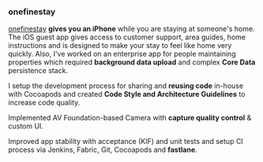 ### onefinestay

[onefinestay](https://www.onefinestay.com/) **gives you an iPhone** while you are staying at someone's home. The iOS guest app gives access to customer support, area guides, home instructions and is designed to make your stay to feel like home very quickly. Also, I've worked on an enterprise app for people maintaining properties which required **background data upload** and complex **Core Data** persistence stack.

I setup the development process for sharing and **reusing code** in-house with Cocoapods and created **Code Style and Architecture Guidelines** to increase code quality. 

Implemented AV Foundation-based Camera with **capture quality control** & custom UI.

Improved app stability with acceptance (KIF) and unit tests and setup CI process via Jenkins, Fabric, Git, Cocoapods and **fastlane**.